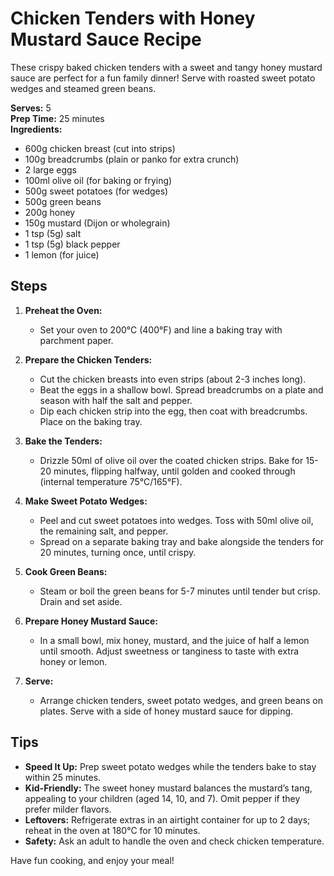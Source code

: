 # Chicken Tenders with Honey Mustard Sauce Recipe

These crispy baked chicken tenders with a sweet and tangy honey mustard sauce are perfect for a fun family dinner! Serve with roasted sweet potato wedges and steamed green beans.

**Serves:** 5  
**Prep Time:** 25 minutes  
**Ingredients:**  
- 600g chicken breast (cut into strips)  
- 100g breadcrumbs (plain or panko for extra crunch)  
- 2 large eggs  
- 100ml olive oil (for baking or frying)  
- 500g sweet potatoes (for wedges)  
- 500g green beans  
- 200g honey  
- 150g mustard (Dijon or wholegrain)  
- 1 tsp (5g) salt  
- 1 tsp (5g) black pepper  
- 1 lemon (for juice)  

## Steps

1. **Preheat the Oven:**  
   - Set your oven to 200°C (400°F) and line a baking tray with parchment paper.  

2. **Prepare the Chicken Tenders:**  
   - Cut the chicken breasts into even strips (about 2-3 inches long).  
   - Beat the eggs in a shallow bowl. Spread breadcrumbs on a plate and season with half the salt and pepper.  
   - Dip each chicken strip into the egg, then coat with breadcrumbs. Place on the baking tray.  

3. **Bake the Tenders:**  
   - Drizzle 50ml of olive oil over the coated chicken strips. Bake for 15-20 minutes, flipping halfway, until golden and cooked through (internal temperature 75°C/165°F).  

4. **Make Sweet Potato Wedges:**  
   - Peel and cut sweet potatoes into wedges. Toss with 50ml olive oil, the remaining salt, and pepper.  
   - Spread on a separate baking tray and bake alongside the tenders for 20 minutes, turning once, until crispy.  

5. **Cook Green Beans:**  
   - Steam or boil the green beans for 5-7 minutes until tender but crisp. Drain and set aside.  

6. **Prepare Honey Mustard Sauce:**  
   - In a small bowl, mix honey, mustard, and the juice of half a lemon until smooth. Adjust sweetness or tanginess to taste with extra honey or lemon.  

7. **Serve:**  
   - Arrange chicken tenders, sweet potato wedges, and green beans on plates. Serve with a side of honey mustard sauce for dipping.  

## Tips
- **Speed It Up:** Prep sweet potato wedges while the tenders bake to stay within 25 minutes.  
- **Kid-Friendly:** The sweet honey mustard balances the mustard’s tang, appealing to your children (aged 14, 10, and 7). Omit pepper if they prefer milder flavors.  
- **Leftovers:** Refrigerate extras in an airtight container for up to 2 days; reheat in the oven at 180°C for 10 minutes.  
- **Safety:** Ask an adult to handle the oven and check chicken temperature.  

Have fun cooking, and enjoy your meal!
